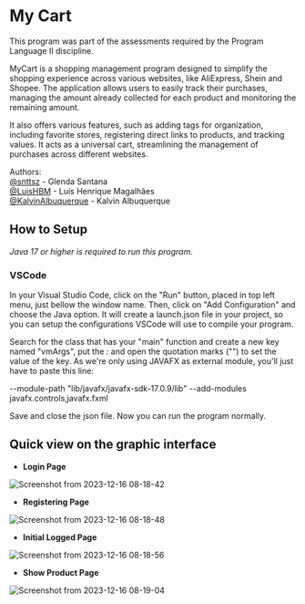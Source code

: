# My Cart

This program was part of the assessments required by the Program Language II discipline. 

MyCart is a shopping management program designed to simplify the shopping experience across various websites, like AliExpress, Shein and Shopee. The application allows users to easily track their purchases, managing the amount already collected for each product and monitoring the remaining amount. 

It also offers various features, such as adding tags for organization, including favorite stores, registering direct links to products, and tracking values. It acts as a universal cart, streamlining the management of purchases across different websites.

Authors: <br>
[@snttsz](https://github.com/snttsz) - Glenda Santana<br>
[@LuisHBM](https://github.com/LuisHBM) - Luís Henrique Magalhães<br>
[@KalvinAlbuquerque](https://github.com/KalvinAlbuquerque) - Kalvin Albuquerque


## How to Setup 

*Java 17 or higher is required to run this program.*

### VSCode

In your Visual Studio Code, click on the "Run" button, placed in top left menu, just bellow the window name. Then, click on "Add Configuration" and choose the Java option. It will create a launch.json file in your project, so you can setup the configurations VSCode will use to compile your program. 

Search for the class that has your "main" function and create a new key named "vmArgs", put the : and open the quotation marks ("") to set the value of the key. As we're only using JAVAFX as external module, you'll just have to paste this line:

--module-path \"lib/javafx/javafx-sdk-17.0.9/lib\" --add-modules javafx.controls,javafx.fxml

Save and close the json file. Now you can run the program normally.

## Quick view on the graphic interface

* **Login Page**

![Screenshot from 2023-12-16 08-18-42](https://github.com/snttsz/my-cart/assets/109248112/1201e2c9-95df-490f-af10-a6d0a36e4955)


* **Registering Page**

![Screenshot from 2023-12-16 08-18-48](https://github.com/snttsz/my-cart/assets/109248112/c5f86ecc-f3bf-47a8-a1de-eb9c485a7902)


* **Initial Logged Page**

![Screenshot from 2023-12-16 08-18-56](https://github.com/snttsz/my-cart/assets/109248112/92b25df3-f8b8-422d-bbf8-2bd841466dec)


* **Show Product Page**

![Screenshot from 2023-12-16 08-19-04](https://github.com/snttsz/my-cart/assets/109248112/99b92bc6-ed49-4069-af8d-35f9492e3552)



